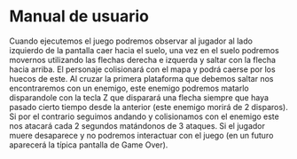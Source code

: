 # Manual de usuario

Cuando ejecutemos el juego podremos observar al jugador al lado izquierdo de la pantalla caer hacia el suelo, una vez en el suelo podremos movernos utilizando las flechas derecha e izquerda y saltar con la flecha hacia arriba. El personaje colisionará con el mapa y podrá caerse por los huecos de este.
Al cruzar la primera plataforma que debemos saltar nos encontraremos con un enemigo, este enemigo podremos matarlo disparandole con la tecla Z que disparará una flecha siempre que haya pasado cierto tiempo desde la anterior (este enemigo morirá de 2 disparos). Si por el contrario seguimos andando y colisionamos con el enemigo este nos atacará cada 2 segundos matándonos de 3 ataques. Si el jugador muere desaparece y no podremos interactuar con el juego (en un futuro aparecerá la típica pantalla de Game Over).
